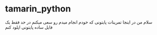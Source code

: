 # tamarin_python
سلام من در اینجا تمرینات پایتونی که خودم انجام میدم رو سعی میکنم در حد فقط یک فایل ساده پایتونی اپلود کنم
